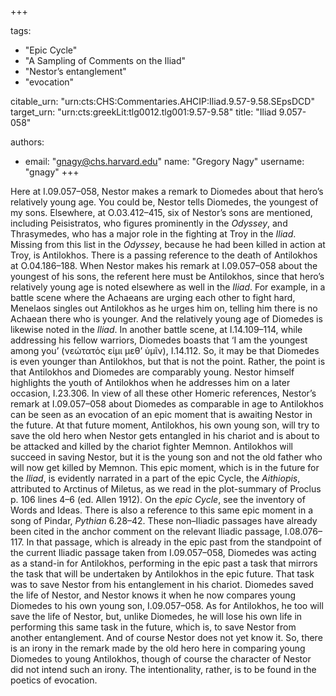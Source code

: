 +++

tags:
- "Epic Cycle"
- "A Sampling of Comments on the Iliad"
- "Nestor’s entanglement"
- "evocation"

citable_urn: "urn:cts:CHS:Commentaries.AHCIP:Iliad.9.57-9.58.SEpsDCD"
target_urn: "urn:cts:greekLit:tlg0012.tlg001:9.57-9.58"
title: "Iliad 9.057-058"

authors:
- email: "gnagy@chs.harvard.edu"
  name: "Gregory Nagy"
  username: "gnagy"
+++

<p>Here at I.09.057–058, Nestor makes a remark to Diomedes about that hero’s relatively young age. You could be, Nestor tells Diomedes, the youngest of my sons. Elsewhere, at O.03.412–415, six of Nestor’s sons are mentioned, including Peisistratos, who figures prominently in the <em>Odyssey</em>, and Thrasymedes, who has a major role in the fighting at Troy in the <em>Iliad</em>. Missing from this list in the <em>Odyssey</em>, because he had been killed in action at Troy, is Antilokhos. There is a passing reference to the death of Antilokhos at O.04.186–188. When Nestor makes his remark at I.09.057–058 about the youngest of his sons, the referent here must be Antilokhos, since that hero’s relatively young age is noted elsewhere as well in the <em>Iliad</em>. For example, in a battle scene where the Achaeans are urging each other to fight hard, Menelaos singles out Antilokhos as he urges him on, telling him there is no Achaean there who is younger. And the relatively young age of Diomedes is likewise noted in the <em>Iliad</em>. In another battle scene, at I.14.109–114, while addressing his fellow warriors, Diomedes boasts that ‘I am the youngest among you’ (νεώτατός εἰμι μεθ’ ὑμῖν), I.14.112. So, it may be that Diomedes is even younger than Antilokhos, but that is not the point. Rather, the point is that Antilokhos and Diomedes are comparably young. Nestor himself highlights the youth of Antilokhos when he addresses him on a later occasion, I.23.306. In view of all these other Homeric references, Nestor’s remark at I.09.057–058 about Diomedes as comparable in age to Antilokhos can be seen as an evocation of an epic moment that is awaiting Nestor in the future. At that future moment, Antilokhos, his own young son, will try to save the old hero when Nestor gets entangled in his chariot and is about to be attacked and killed by the chariot fighter Memnon. Antilokhos will succeed in saving Nestor, but it is the young son and not the old father who will now get killed by Memnon. This epic moment, which is in the future for the <em>Iliad</em>, is evidently narrated in a part of the epic Cycle, the <em>Aithiopis</em>, attributed to Arctinus of Miletus, as we read in the plot-summary of Proclus p. 106 lines 4–6 (ed. Allen 1912). On the <em>epic Cycle</em>, see the inventory of Words and Ideas. There is also a reference to this same epic moment in a song of Pindar, <em>Pythian</em> 6.28–42. These non–Iliadic passages have already been cited in the anchor comment on the relevant Iliadic passage, Ι.08.076–117. In that passage, which is already in the epic past from the standpoint of the current Iliadic passage taken from I.09.057–058, Diomedes was acting as a stand-in for Antilokhos, performing in the epic past a task that mirrors the task that will be undertaken by Antilokhos in the epic future. That task was to save Nestor from his entanglement in his chariot. Diomedes saved the life of Nestor, and Nestor knows it when he now compares young Diomedes to his own young son, I.09.057–058. As for Antilokhos, he too will save the life of Nestor, but, unlike Diomedes, he will lose his own life in performing this same task in the future, which is, to save Nestor from another entanglement. And of course Nestor does not yet know it. So, there is an irony in the remark made by the old hero here in comparing young Diomedes to young Antilokhos, though of course the character of Nestor did not intend such an irony. The intentionality, rather, is to be found in the poetics of evocation. </p>